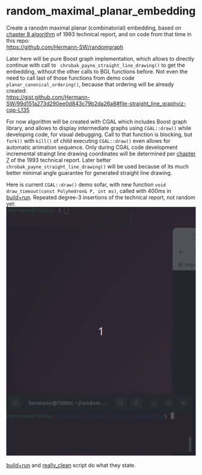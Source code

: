 # random_maximal_planar_embedding
Create a ranodm maximal planar (combinatorial) embedding, based on [chapter 8 algorithm](https://raw.githubusercontent.com/Hermann-SW/randomgraph/4bb2caf643b0016c32820349eb3ea772c53fb529/IAI-TR-93-10.ps.pdf#page=13) of 1993 technical report, and on code from that time in this repo:  
https://github.com/Hermann-SW/randomgraph

Later here will be pure Boost graph implementation, which allows to directly continue with call to ``` chrobak_payne_straight_line_drawing()``` to get the embedding, without the other calls to BGL functions before. Not even the need to call last of those functions from demo code ```planar_canonical_ordering()```, because that ordering will be already created:  
https://gist.github.com/Hermann-SW/99d151a273d290ee0d843c79b2da26a8#file-straight_line_graphviz-cpp-L135

For now algorithm will be created with CGAL which includes Boost graph library, and allows to display intermediate graphs using ```CGAL::draw()``` while developing code, for visual debugging. Call to that function is blocking, but ```fork()``` with ```kill()``` of child executing ```CGAL::draw()``` even allows for automatic animation sequence. Only during CGAL code development incremental straingt line drawing coordinates will be determined per [chapter 7](https://raw.githubusercontent.com/Hermann-SW/randomgraph/4bb2caf643b0016c32820349eb3ea772c53fb529/IAI-TR-93-10.ps.pdf#page=10) of the 1993 technical report. Later better ```chrobak_payne_straight_line_drawing()``` will be used because of its much better minimal angle guarantee for generated straight line drawing.

Here is current ```CGAL::draw()``` demo sofar, with new function ```void draw_timeout(const Polyhedron& P, int ms)```, called with 400ms in [build+run](build+run). Repeated degree-3 insertions of the technical report, not random yet:  
![../res/demo.cpp.anim.gif](res/demo.cpp.anim.gif)

[build+run](build+run) and [really_clean](really_clean) script do what they state.
